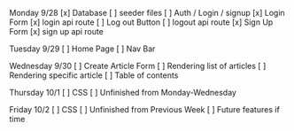 Monday 9/28
  [x] Database
  [ ] seeder files
  [ ] Auth / Login / signup
    [x] Login Form
    [x] login api route
    [ ] Log out Button
    [ ] logout api route
    [x] Sign Up Form
    [x] sign up api route

Tuesday 9/29
  [ ] Home Page
  [ ] Nav Bar

Wednesday 9/30
  [ ] Create Article Form
  [ ] Rendering list of articles
  [ ] Rendering specific article
  [ ] Table of contents

Thursday 10/1
  [ ] CSS
  [ ] Unfinished from Monday-Wednesday

Friday 10/2
  [ ] CSS
  [ ] Unfinished from Previous Week
  [ ] Future features if time
